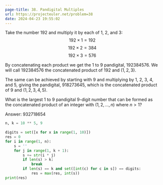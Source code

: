 ```yaml
---
page-title: 38. Pandigital Multiples
url: https://projecteuler.net/problem=38
date: 2024-04-23 19:55:02
---
```

Take the number $192$ and multiply it by each of $1$, $2$, and $3$:
$$ 192 \times 1 = 192 $$
$$ 192 \times 2 = 384 $$
$$ 192 \times 3 = 576 $$

By concatenating each product we get the $1$ to $9$ pandigital, $192384576$. We will call $192384576$ the concatenated product of $192$ and $(1,2,3)$.

The same can be achieved by starting with $9$ and multiplying by $1$, $2$, $3$, $4$, and $5$, giving the pandigital, $918273645$, which is the concatenated product of $9$ and $(1,2,3,4,5)$.

What is the largest $1$ to $9$ pandigital $9$-digit number that can be formed as the concatenated product of an integer with $(1,2, \dots, n)$ where $n \gt 1$?

Answer: 932718654

```python
n, k = 10 ** 5, 9  
  
digits = set([x for x in range(1, 10)])  
res = 0  
for i in range(1, n):  
    s = ''  
    for j in range(1, k + 1):  
        s += str(i * j)  
        if len(s) > k:  
            break  
        if len(s) == k and set([int(c) for c in s]) == digits:  
            res = max(res, int(s))  
print(res)
```